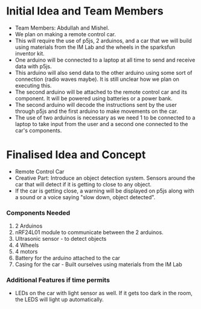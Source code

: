 # Initial Idea and Team Members
<ul>
  <li>Team Members: Abdullah and Mishel. </li>
  <li>We plan on making a remote control car.</li>
  <li>This will require the use of p5js, 2 arduinos, and a car that we will build using materials from the IM Lab and the wheels in the sparksfun inventor kit.</li>
  <li>One arduino will be connected to a laptop at all time to send and receive data with p5js.</li>
  <li>This arduino will also send data to the other arduino using some sort of connection (radio waves maybe). It is still unclear how we plan on executing this.</li>
  <li>The second arduino will be attached to the remote control car and its component. It will be powered using batteries or a power bank.</li>
  <li>The second arduino will decode the instructions sent by the user through p5js and the first arduino to make movements on the car.</li>
  <li>The use of two arduinos is necessary as we need 1 to be connected to a laptop to take input from the user and a second one connected to the car's components. </li>
</ul>


# Finalised Idea and Concept
<ul>
  <li>Remote Control Car </li>
  <li>Creative Part: Introduce an object detection system. Sensors around the car that will detect if it is getting to close to any object.</li>
  <li>If the car is getting close, a warning will be displayed on p5js along with a sound or a voice saying "slow down, object detected". </li>
</ul>

### Components Needed
<ol>
  <li>2 Arduinos </li>
  <li>nRF24L01 module to communicate between the 2 arduinos. </li>
  <li>Ultrasonic sensor - to detect objects </li>
  <li>4 Wheels </li>
  <li>4 motors </li>
  <li>Battery for the arduino attached to the car</li>
  <li>Casing for the car - Built ourselves using materials from the IM Lab </li>
</ol>

### Additional Features if time permits
<ul>
  <li>LEDs on the car with light sensor as well. If it gets too dark in the room, the LEDS will light up automatically. </li>
</ul>
